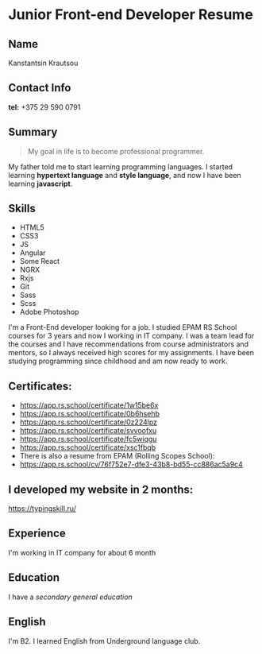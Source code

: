 # Junior Front-end Developer Resume
## Name
Kanstantsin Krautsou
## Contact Info
**tel:** +375 29 590 0791
## Summary
> My goal in life is to become professional programmer.

My father told me to start learning programming languages. I started learning **hypertext language** and **style language**, and now I have been learning **javascript**.
## Skills
 * HTML5
 * CSS3
 * JS
 * Angular
 * Some React
 * NGRX
 * Rxjs
 * Git
 * Sass
 * Scss
 * Adobe Photoshop

I'm a Front-End developer looking for a job. I studied EPAM RS School courses for 3 years and now I working in IT company. I was a team lead for the courses and I have recommendations from course administrators and mentors, so I always received high scores for my assignments. I have been studying programming since childhood and am now ready to work.
## Certificates:
* https://app.rs.school/certificate/1w15be6x
* https://app.rs.school/certificate/0b6hsehb
* https://app.rs.school/certificate/0z224lpz
* https://app.rs.school/certificate/svvoofxu
* https://app.rs.school/certificate/fc5wiqgu
* https://app.rs.school/certificate/xsc1fbqb
* There is also a resume from EPAM (Rolling Scopes School):
* https://app.rs.school/cv/76f752e7-dfe3-43b8-bd55-cc886ac5a9c4
## I developed my website in 2 months:
https://typingskill.ru/

## Experience

I'm working in IT company for about 6 month

## Education

I have a *secondary general education*

## English

I'm B2. I learned English from Underground language club.

